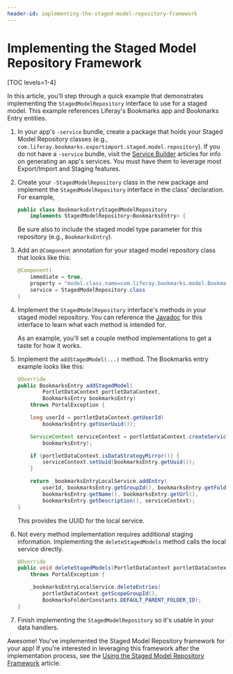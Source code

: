 ```yaml
---
header-id: implementing-the-staged-model-repository-framework
---
```


# Implementing the Staged Model Repository Framework

[TOC levels=1-4]

In this article, you'll step through a quick example that demonstrates
implementing the `StagedModelRepository` interface to use for a staged model.
This example references Liferay's Bookmarks app and Bookmarks Entry entities.

1.  In your app's `-service` bundle, create a package that holds your Staged
    Model Repository classes (e.g.,
    `com.liferay.bookmarks.exportimport.staged.model.repository`). If you do not
    have a `-service` bundle, visit the
    [Service Builder](/docs/7-2/appdev/-/knowledge_base/a/service-builder)
    articles for info on generating an app's services. You must have them to
    leverage most Export/Import and Staging features.

2.  Create your `-StagedModelRepository` class in the new package and implement
    the `StagedModelRepository` interface in the class' declaration. For
    example,

    ```java
    public class BookmarksEntryStagedModelRepository
        implements StagedModelRepository<BookmarksEntry> {
    ```

    Be sure also to include the staged model type parameter for this repository
    (e.g., `BookmarksEntry`).

3.  Add an `@Component` annotation for your staged model repository class that
    looks like this:

    ```java
    @Component(
        immediate = true,
        property = "model.class.name=com.liferay.bookmarks.model.BookmarksEntry",
        service = StagedModelRepository.class
    )
    ```

4.  Implement the `StagedModelRepository` interface's methods in your staged
    model repository. You can reference the
    [Javadoc](@app-ref@/web-experience/latest/javadocs/com/liferay/exportimport/staged/model/repository/StagedModelRepository.html)
    for this interface to learn what each method is intended for.

    As an example, you'll set a couple method implementations to get a taste for
    how it works.

5.  Implement the `addStagedModel(...)` method. The Bookmarks entry example
    looks like this:

    ```java
    @Override
    public BookmarksEntry addStagedModel(
            PortletDataContext portletDataContext,
            BookmarksEntry bookmarksEntry)
        throws PortalException {

        long userId = portletDataContext.getUserId(
            bookmarksEntry.getUserUuid());

        ServiceContext serviceContext = portletDataContext.createServiceContext(
            bookmarksEntry);

        if (portletDataContext.isDataStrategyMirror()) {
            serviceContext.setUuid(bookmarksEntry.getUuid());
        }

        return _bookmarksEntryLocalService.addEntry(
            userId, bookmarksEntry.getGroupId(), bookmarksEntry.getFolderId(),
            bookmarksEntry.getName(), bookmarksEntry.getUrl(),
            bookmarksEntry.getDescription(), serviceContext);
    }
    ```

    This provides the UUID for the local service.

6.  Not every method implementation requires additional staging information.
    Implementing the `deleteStagedModels` method calls the local service
    directly.

    ```java
    @Override
    public void deleteStagedModels(PortletDataContext portletDataContext)
        throws PortalException {

        _bookmarksEntryLocalService.deleteEntries(
            portletDataContext.getScopeGroupId(),
            BookmarksFolderConstants.DEFAULT_PARENT_FOLDER_ID);
    }
    ```

7.  Finish implementing the `StagedModelRepository` so it's usable in your data
    handlers.

Awesome! You've implemented the Staged Model Repository framework for your app!
If you're interested in leveraging this framework after the implementation
process, see the
[Using the Staged Model Repository Framework](/docs/7-2/frameworks/-/knowledge_base/f/using-the-staged-model-repository-framework)
article.
